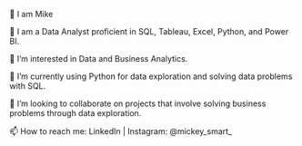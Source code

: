 👋 I am Mike

👋 I am a Data Analyst proficient in SQL, Tableau, Excel, Python, and Power BI. 

👀 I’m interested in Data and Business Analytics. 

🌱 I’m currently using Python for data exploration and solving data problems with SQL. 

💞️ I’m looking to collaborate on projects that involve solving business problems through data exploration. 

📫 How to reach me: LinkedIn | Instagram: @mickey_smart_

<!---
olayimikatimileyin/olayimikatimileyin is a ✨ special ✨ repository because its `README.md` (this file) appears on your GitHub profile.
You can click the Preview link to take a look at your changes.
--->
